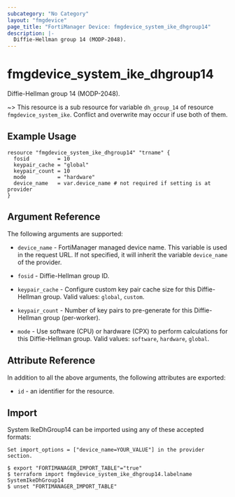 ```yaml
---
subcategory: "No Category"
layout: "fmgdevice"
page_title: "FortiManager Device: fmgdevice_system_ike_dhgroup14"
description: |-
  Diffie-Hellman group 14 (MODP-2048).
---
```


# fmgdevice_system_ike_dhgroup14
Diffie-Hellman group 14 (MODP-2048).

~> This resource is a sub resource for variable `dh_group_14` of resource `fmgdevice_system_ike`. Conflict and overwrite may occur if use both of them.



## Example Usage

```hcl
resource "fmgdevice_system_ike_dhgroup14" "trname" {
  fosid         = 10
  keypair_cache = "global"
  keypair_count = 10
  mode          = "hardware"
  device_name   = var.device_name # not required if setting is at provider
}
```

## Argument Reference


The following arguments are supported:

* `device_name` - FortiManager managed device name. This variable is used in the request URL. If not specified, it will inherit the variable `device_name` of the provider.

* `fosid` - Diffie-Hellman group ID.
* `keypair_cache` - Configure custom key pair cache size for this Diffie-Hellman group. Valid values: `global`, `custom`.

* `keypair_count` - Number of key pairs to pre-generate for this Diffie-Hellman group (per-worker).
* `mode` - Use software (CPU) or hardware (CPX) to perform calculations for this Diffie-Hellman group. Valid values: `software`, `hardware`, `global`.



## Attribute Reference

In addition to all the above arguments, the following attributes are exported:
* `id` - an identifier for the resource.

## Import

System IkeDhGroup14 can be imported using any of these accepted formats:
```
Set import_options = ["device_name=YOUR_VALUE"] in the provider section.

$ export "FORTIMANAGER_IMPORT_TABLE"="true"
$ terraform import fmgdevice_system_ike_dhgroup14.labelname SystemIkeDhGroup14
$ unset "FORTIMANAGER_IMPORT_TABLE"
```


